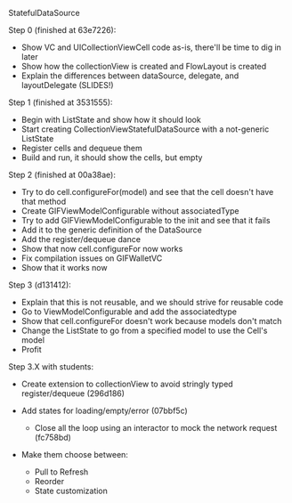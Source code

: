 StatefulDataSource

Step 0 (finished at 63e7226):
- Show VC and UICollectionViewCell code as-is, there'll be time to dig in later
- Show how the collectionView is created and FlowLayout is created
- Explain the differences between dataSource, delegate, and layoutDelegate (SLIDES!)

Step 1 (finished at 3531555):
- Begin with ListState<T> and show how it should look
- Start creating CollectionViewStatefulDataSource with a not-generic ListState
- Register cells and dequeue them
- Build and run, it should show the cells, but empty

Step 2 (finished at 00a38ae):

- Try to do cell.configureFor(model) and see that the cell doesn't have that method
- Create GIFViewModelConfigurable without associatedType
- Try to add GIFViewModelConfigurable to the init and see that it fails
- Add it to the generic definition of the DataSource
- Add the register/dequeue dance 
- Show that now cell.configureFor now works
- Fix compilation issues on GIFWalletVC
- Show that it works now

Step 3 (d131412):

- Explain that this is not reusable, and we should strive for reusable code
- Go to ViewModelConfigurable and add the associatedtype
- Show that cell.configureFor doesn't work because models don't match
- Change the ListState to go from a specified model to use the Cell's model
- Profit

Step 3.X with students:

- Create extension to collectionView to avoid stringly typed register/dequeue (296d186)
- Add states for loading/empty/error (07bbf5c)
	- Close all the loop using an interactor to mock the network request (fc758bd)

- Make them choose between:
	- Pull to Refresh
	- Reorder
	- State customization 
